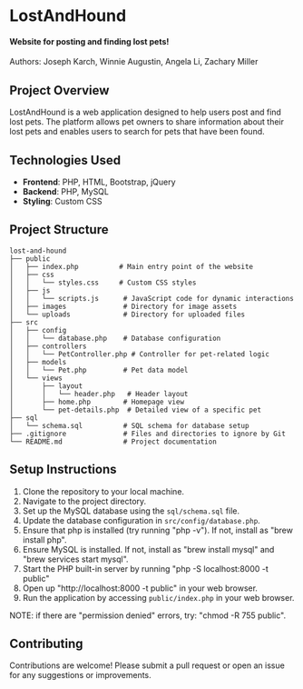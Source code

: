 # LostAndHound

#### Website for posting and finding lost pets!

Authors: Joseph Karch, Winnie Augustin, Angela Li, Zachary Miller

## Project Overview

LostAndHound is a web application designed to help users post and find lost pets. The platform allows pet owners to share information about their lost pets and enables users to search for pets that have been found.

## Technologies Used

- **Frontend**: PHP, HTML, Bootstrap, jQuery
- **Backend**: PHP, MySQL
- **Styling**: Custom CSS

## Project Structure

```
lost-and-hound
├── public
│   ├── index.php          # Main entry point of the website
│   ├── css
│   │   └── styles.css     # Custom CSS styles
│   ├── js
│   │   └── scripts.js      # JavaScript code for dynamic interactions
│   ├── images              # Directory for image assets
│   └── uploads             # Directory for uploaded files
├── src
│   ├── config
│   │   └── database.php    # Database configuration
│   ├── controllers
│   │   └── PetController.php # Controller for pet-related logic
│   ├── models
│   │   └── Pet.php         # Pet data model
│   └── views
│       ├── layout
│       │   └── header.php   # Header layout
│       ├── home.php        # Homepage view
│       └── pet-details.php  # Detailed view of a specific pet
├── sql
│   └── schema.sql          # SQL schema for database setup
├── .gitignore              # Files and directories to ignore by Git
└── README.md               # Project documentation
```

## Setup Instructions

1. Clone the repository to your local machine.
2. Navigate to the project directory.
3. Set up the MySQL database using the `sql/schema.sql` file.
4. Update the database configuration in `src/config/database.php`.
5. Ensure that php is installed (try running "php -v"). If not, install as "brew install php".
6. Ensure MySQL is installed. If not, install as "brew install mysql" and "brew services start mysql".
7. Start the PHP built-in server by running "php -S localhost:8000 -t public"
8. Open up "http://localhost:8000 -t public" in your web browser.
5. Run the application by accessing `public/index.php` in your web browser.

NOTE: if there are "permission denied" errors, try: "chmod -R 755 public".

## Contributing

Contributions are welcome! Please submit a pull request or open an issue for any suggestions or improvements.